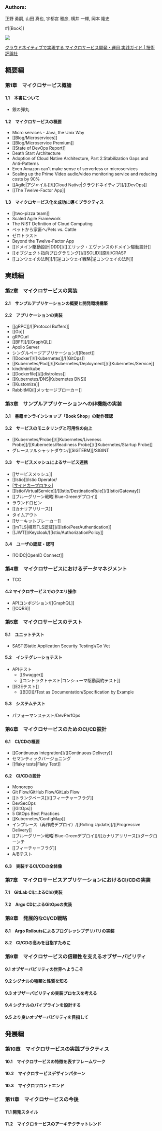 ## 

### Authors:
正野 勇嗣, 山田 真也, 宇都宮 雅彦, 横井 一輝, 岡本 隆史


#[[Book]]

![](https://gihyo.jp/assets/images/cover/2023/9784297137830.jpg)

[クラウドネイティブで実現する マイクロサービス開発・運用 実践ガイド | 技術評論社](https://gihyo.jp/book/2023/978-4-297-13783-0)

## 概要編

### 第1章　マイクロサービス概論
#### 1.1　本書について
- 銀の弾丸
#### 1.2　マイクロサービスの概要
- Micro services - Java, the Unix Way
- [[Blog/Microservices]]
- [[Blog/Microservice Premium]]
- [[State of DevOps Report]]
- Death Start Architecture
- Adoption of Cloud Native Architecture, Part 2:Stabilization Gaps and Anti-Patterns
- Even Amazon can't make sense of serverless or microservices
- Scaling up the Prime Video audio/video monitoring service and reducing costs by 90%
- [[Agile|アジャイル]]/[[Cloud Native|クラウドネイティブ]]/[[DevOps]]
- [[The Twelve-Factor App]]

#### 1.3　マイクロサービス化を成功に導くプラクティス
- [[two-pizza team]]
- Scaled Agile Framework
- The NIST Definition of Cloud Computing
- ペットから家畜へ/Pets vs. Cattle
- ゼロトラスト
- Beyond the Twelve-Factor App
- [[ドメイン駆動設計|DDD]]/[[エリック・エヴァンスのドメイン駆動設計]]
- [[オブジェクト指向プログラミング]]/[[SOLID]]原則/GRASP
- [[コンウェイの法則]]/[[逆コンウェイ戦略|逆コンウェイの法則]]

## 実践編

### 第2章　マイクロサービスの実装
#### 2.1　サンプルアプリケーションの概要と開発環境構築
#### 2.2　アプリケーションの実装
- [[gRPC]]/[[Protocol Buffers]]
- [[Go]]
- gRPCurl
- [[BFF]]/[[GraphQL]]
- Apollo Server
- シングルページアプリケーション/[[React]]
- [[Docker]]/[[Kubernetes]]/[[GitOps]]
- [[Kubernetes/Pod]]/[[Kubernetes/Deployment]]/[[Kubernetes/Service]]
- kind/minikube
- [[Dockerfile]]/[[distroless]]
- [[Kubernetes/DNS|Kubernetes DNS]]
- [[Kustomize]]
- RabbitMQ/[[メッセージブローカー]]

### 第3章　サンプルアプリケーションへの非機能の実装
#### 3.1　書籍オンラインショップ「Book Shop」の動作確認
#### 3.2　サービスのモニタリングと可用性の向上
- [[Kubernetes/Probe]]/[[Kubernetes/Liveness Probe]]/[[Kubernetes/Readiness Probe]]/[[Kubernetes/Startup Probe]]
- グレースフルシャットダウン/[[SIGTERM]]/SIGINT
#### 3.3　サービスメッシュによるサービス連携
- [[サービスメッシュ]]
- [[Istio]]/Istio Operator/
- [[サイドカープロキシ]]([[Envoy]])
- [[Istio/VirtualService]]/[[Istio/DestinationRule]]/[[Istio/Gateway]]
- [[ブルーグリーン戦略|Blue-Greenデプロイ]]
- ラウンドロビン
- [[カナリアリリース]]
- タイムアウト
- [[サーキットブレーカー]]
- [[mTLS|相互TLS認証]]/[[Istio/PeerAuthentication]]
- [[JWT]]/Keycloak/[[Istio/AuthorizationPolicy]]
#### 3.4　ユーザの認証・認可
- [[OIDC|OpenID Connect]]

### 第4章　マイクロサービスにおけるデータマネジメント
- TCC
#### 4.2 マイクロサービスでのクエリ操作　
- APIコンポジション/[[GraphQL]]
- [[CQRS]]

### 第5章　マイクロサービスのテスト
#### 5.1　ユニットテスト
- SAST(Static Application Security Testing)/Go Vet
#### 5.2　インテグレーショテスト
- APIテスト
  - [[Swagger]]
  - [[コントラクトテスト|コンシューマ駆動契約テスト]]
- [[E2Eテスト]]
  - [[BDD]]/Test as Documentation/Specification by Example
#### 5.3　システムテスト
- パフォーマンステスト/DevPerfOps

### 第6章　マイクロサービスのためのCI/CD設計
#### 6.1　CI/CDの概要
- [[Continuous Integration]]/[[Continuous Delivery]]
- セマンティックバージョニング
- [[flaky tests|Flaky Test]]
#### 6.2　CI/CDの設計
- Monorepo
- Git Flow/GitHub Flow/GitLab Flow
- [[トランクベース]]/[[フィーチャーフラグ]]
- DevSecOps
- [[GitOps]]
- 5 GitOps Best Practices
- [[Kubernetes/ConfigMap]]
- インプレース（再作成デプロイ）/[[Rolling Update]]/[[Progressive Delivery]]
- [[ブルーグリーン戦略|Blue-Greenデプロイ]]/[[カナリアリリース]]/ダークローンチ
- [[フィーチャーフラグ]]
- A/Bテスト
#### 6.3　実装するCI/CDの全体像

### 第7章　マイクロサービスアプリケーションにおけるCI/CDの実装
#### 7.1　GitLab CIによるCIの実装
#### 7.2　Argo CDによるGitOpsの実装

### 第8章　発展的なCI/CD戦略
#### 8.1　Argo Rolloutsによるプログレッシブデリバリの実装
#### 8.2　CI/CDの高みを目指すために

### 第9章　マイクロサービスの信頼性を支えるオブザーバビリティ
#### 9.1 オブザーバビリティの世界へようこそ
#### 9.2 シグナルの種類と性質を知る
#### 9.3 オブザーバビリティの実装プロセスを考える
#### 9.4 シグナルのパイプラインを設計する
#### 9.5 より良いオブザーバビリティを目指して

## 発展編

### 第10章　マイクロサービスの実践プラクティス
#### 10.1　マイクロサービスの特徴を表すフレームワーク
#### 10.2　マイクロサービスデザインパターン
#### 10.3　マイクロフロントエンド

### 第11章　マイクロサービスの今後
#### 11.1 開発スタイル　
#### 11.2　マイクロサービスのアーキテクチャトレンド
